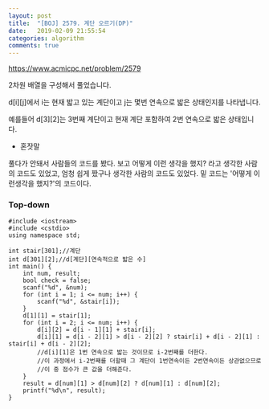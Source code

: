 ```yaml
---
layout: post
title:  "[BOJ] 2579. 계단 오르기(DP)"
date:   2019-02-09 21:55:54
categories: algorithm
comments: true
---
```


https://www.acmicpc.net/problem/2579

2차원 배열을 구성해서 풀었습니다.

d[i][j]에서 i는 현재 밟고 있는 계단이고 j는 몇번 연속으로 밟은 상태인지를 나타냅니다.

예를들어 d[3][2]는 3번째 계단이고 현재 계단 포함하여 2번 연속으로 밟은 상태입니다.





- 혼잣말

풀다가 안돼서 사람들의 코드를 봤다. 보고 어떻게 이런 생각을 했지? 라고 생각한 사람의 코드도 있었고, 엄청 쉽게 짰구나 생각한 사람의 코드도 있었다. 밑 코드는 '어떻게 이런생각을 했지?'의 코드이다.

### Top-down
~~~
#include <iostream>
#include <cstdio>
using namespace std;

int stair[301];//계단
int d[301][2];//d[계단][연속적으로 밟은 수]
int main() {
	int num, result;
	bool check = false;
	scanf("%d", &num);
	for (int i = 1; i <= num; i++) {
		scanf("%d", &stair[i]);
	}
	d[1][1] = stair[1];
	for (int i = 2; i <= num; i++) {
		d[i][2] = d[i - 1][1] + stair[i];
		d[i][1] = d[i - 2][1] > d[i - 2][2] ? stair[i] + d[i - 2][1] : stair[i] + d[i - 2][2];
		//d[i][1]은 1번 연속으로 밟는 것이므로 i-2번째를 더한다.
		//이 과정에서 i-2번째를 더할때 그 계단이 1번연속이든 2번연속이든 상관없으므로
		//이 중 점수가 큰 값을 더해준다.
	}
	result = d[num][1] > d[num][2] ? d[num][1] : d[num][2];
	printf("%d\n", result);
}
~~~
